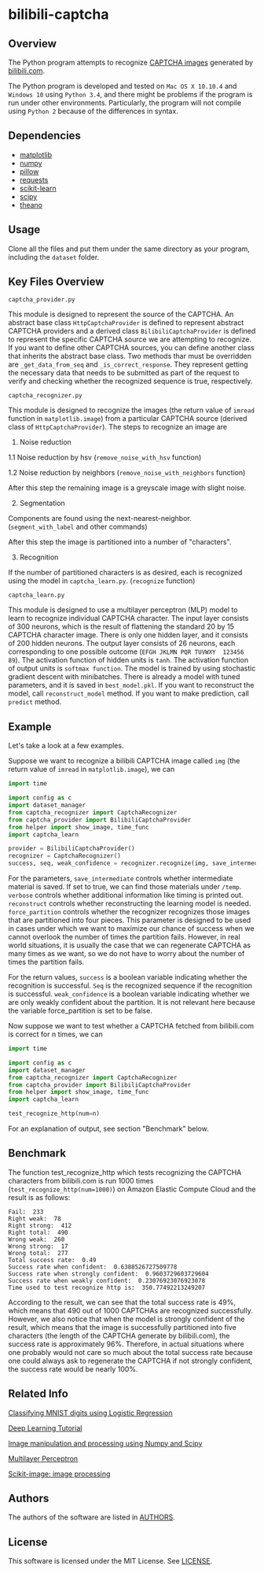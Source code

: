 # bilibili-captcha

## Overview

The Python program attempts to recognize [CAPTCHA images](http://www.bilibili.com/captcha) generated by [bilibili.com](http://www.bilibili.com/).

The Python program is developed and tested on `Mac OS X 10.10.4` and `Windows 10` using `Python 3.4`, and there might be
problems if the program is run under other environments. Particularly, the program will not compile using `Python 2` because of the differences in syntax.

## Dependencies

- [matplotlib](http://matplotlib.org)
- [numpy](http://www.numpy.org)
- [pillow](https://python-pillow.github.io/)
- [requests](http://www.python-requests.org/en/latest)
- [scikit-learn](http://scikit-learn.org/stable)
- [scipy](http://www.scipy.org)
- [theano](http://deeplearning.net/software/theano)

## Usage

Clone all the files and put them under the same directory as your program, including the `dataset` folder.

## Key Files Overview

`captcha_provider.py`

This module is designed to represent the source of the CAPTCHA. An abstract base class `HttpCaptchaProvider` is 
defined to represent abstract CAPTCHA providers and a derived class `BilibiliCaptchaProvider` is defined to 
represent the specific CAPTCHA source we are attempting to recognize. If you want to define other CAPTCHA 
sources, you can define another class that inherits the abstract base class. Two methods thar must be
overridden are `_get_data_from_seq` and `_is_correct_response`. They represent getting the necessary data that needs to be submitted as part of the request to verify and checking whether the recognized sequence is true, respectively.

`captcha_recognizer.py`

This module is designed to recognize the images (the return value of `imread` function in `matplotlib.image`) from a particular CAPTCHA source (derived class of `HttpCaptchaProvider`). The steps to recognize an image are

1. Noise reduction

  1.1 Noise reduction by hsv (`remove_noise_with_hsv` function)

  1.2 Noise reduction by neighbors (`remove_noise_with_neighbors` function)

  After this step the remaining image is a greyscale image with slight noise.

2. Segmentation

  Components are found using the next-nearest-neighbor. (`segment_with_label` and other commands)

  After this step the image is partitioned into a number of "characters".

3. Recognition

  If the number of partitioned characters is as desired, each is recognized using the model in `captcha_learn.py`. (`recognize` function)

`captcha_learn.py`

This module is designed to use a multilayer perceptron (MLP) model to learn to recognize individual CAPTCHA character.
The input layer consists of 300 neurons, which is the result of flattening the standard 20 by 15 CAPTCHA character image.
There is only one hidden layer, and it consists of 200 hidden neurons.
The output layer consists of 26 neurons, each corresponding to one possible outcome (`EFGH JKLMN PQR TUVWXY  123456 89`).
The activation function of hidden units is `tanh`.
The activation function of output units is `softmax function`.
The model is trained by using stochastic gradient descent with minibatches.
There is already a model with tuned parameters, and it is saved in `best_model.pkl`.
If you want to reconstruct the model, call `reconstruct_model` method.
If you want to make prediction, call `predict` method.

## Example

Let's take a look at a few examples.

Suppose we want to recognize a bilibili CAPTCHA image called `img` (the return value of `imread` in `matplotlib.image`), we can

```python
import time

import config as c
import dataset_manager
from captcha_recognizer import CaptchaRecognizer
from captcha_provider import BilibiliCaptchaProvider
from helper import show_image, time_func
import captcha_learn

provider = BilibiliCaptchaProvider()
recognizer = CaptchaRecognizer()
success, seq, weak_confidence = recognizer.recognize(img, save_intermediate=True, verbose=True,reconstruct=False, force_partition=False)
```

For the parameters,
`save_intermediate` controls whether intermediate material is saved.
If set to true, we can find those materials under `/temp`.
`verbose` controls whether additional information like timing is printed out.
`reconstruct` controls whether reconstructing the learning model is needed.
`force_partition` controls whether the recognizer recognizes those images that are partitioned into four pieces.
This parameter is designed to be used in cases under which we want to maximize our chance of success when we cannot
overlook the number of times the partition fails. However, in real world situations,
it is usually the case that we can regenerate CAPTCHA as many times as we want, so we do not have to worry about the number of times the partition fails.

For the return values,
`success` is a boolean variable indicating whether the recognition is successful.
`Seq` is the recognized sequence if the recognition is successful.
`weak_confidence` is a boolean variable indicating whether we are only weakly confident about the partition.
It is not relevant here because the variable force_partition is set to be false.

Now suppose we want to test whether a CAPTCHA fetched from bilibili.com is correct for n times, we can

```python
import time

import config as c
import dataset_manager
from captcha_recognizer import CaptchaRecognizer
from captcha_provider import BilibiliCaptchaProvider
from helper import show_image, time_func
import captcha_learn

test_recognize_http(num=n)
```

For an explanation of output, see section "Benchmark" below.   


## Benchmark

The function test_recognize_http which tests recognizing the CAPTCHA characters from bilibili.com is run 1000 times
(`test_recognize_http(num=1000)`) on Amazon Elastic Compute Cloud and the result is as follows:

```
Fail:  233
Right weak:  78
Right strong:  412
Right total:  490
Wrong weak:  260
Wrong strong:  17
Wrong total:  277
Total success rate:  0.49
Success rate when confident:  0.6388526727509778
Success rate when strongly confident:  0.9603729603729604
Success rate when weakly confident:  0.23076923076923078
Time used to test recognize http is:  350.77492213249207
```

According to the result, we can see that the total success rate is 49%, which means that 490 out of 1000 CAPTCHAs are
recognized successfully. However, we also notice that when the model is strongly confident of the result, which means that
the image is successfully partitioned into five characters (the length of the CAPTCHA generate by bilibili.com),
the success rate is approximately 96%. Therefore, in actual situations where one probably would not care so much about
the total success rate because one could always ask to regenerate the CAPTCHA if not strongly confident,
the success rate would be nearly 100%.

## Related Info

[Classifying MNIST digits using Logistic Regression](http://deeplearning.net/tutorial/logreg.html)

[Deep Learning Tutorial](http://deeplearning.net/tutorial/contents.html)

[Image manipulation and processing using Numpy and Scipy](http://scipy-lectures.github.io/advanced/image_processing/)

[Multilayer Perceptron](http://deeplearning.net/tutorial/mlp.html)

[Scikit-image: image processing](http://scipy-lectures.github.io/packages/scikit-image/)

## Authors

The authors of the software are listed in [AUTHORS](AUTHORS).

## License

This software is licensed under the MIT License. See [LICENSE](LICENSE).
